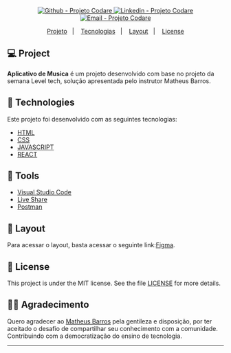 



<p align="center">

  <a href="https://github.com/projetocodare/" target="_blank" >
    <img alt="Github - Projeto Codare" src="https://img.shields.io/badge/Github--%23F8952D?style=social&logo=github">
  </a>
  <a href="https://www.linkedin.com/company/projetocodare" target="_blank" >
    <img alt="Linkedin - Projeto Codare" src="https://img.shields.io/badge/Linkedin--%23F8952D?style=social&logo=linkedin">
  </a>
  <a href="mailto:adm@projetocodare.com.br" target="_blank" >
    <img alt="Email - Projeto Codare" src="https://img.shields.io/badge/Email--%23F8952D?style=social&logo=gmail">
  </a>
 
</p>

<p align="center">
 <a href="#-projeto">Projeto</a>&nbsp;&nbsp;&nbsp;|&nbsp;&nbsp;&nbsp;
  <a href="#rocket-tecnologias">Tecnologias</a>&nbsp;&nbsp;&nbsp;|&nbsp;&nbsp;&nbsp;
  <a href="#-layout">Layout</a>&nbsp;&nbsp;&nbsp;|&nbsp;&nbsp;&nbsp;
  <a href="#memo-license">License</a>
</p>

## 💻 Project
**Aplicativo de Musica** é um projeto desenvolvido com base no projeto da semana Level tech, solução apresentada pelo instrutor Matheus Barros.

## :rocket: Technologies
Este projeto foi desenvolvido com as seguintes tecnologias:

- [HTML](https://github.com/topics/html)
- [CSS](https://github.com/topics/css)
- [JAVASCRIPT](https://github.com/topics/javascript)
- [REACT](https://pt-br.reactjs.org/)


## :hammer: Tools
- [Visual Studio Code](https://code.visualstudio.com)
- [Live Share](https://visualstudio.microsoft.com/pt-br/services/live-share/)
- [Postman](https://www.postman.com/) 

## 🔖 Layout
Para acessar o layout, basta acessar o seguinte link:[Figma](<https://www.figma.com/file/5hUNGYLxwuwguXTRvVggqp/Codare---Projeto-Music?node-id=1%3A330>).

## :memo: License
This project is under the MIT license. See the file [LICENSE](LICENSE) for more details.

## 🙏🏼 Agradecimento
Quero agradecer ao [Matheus Barros](https://github.com/barros42) pela gentileza e disposição, por ter aceitado o desafio de compartilhar seu conhecimento com a comunidade. Contribuindo com a democratização do ensino de tecnologia.

---

